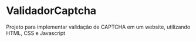 # ValidadorCaptcha
Projeto para implementar validação de CAPTCHA em um website, utilizando HTML, CSS e Javascript
